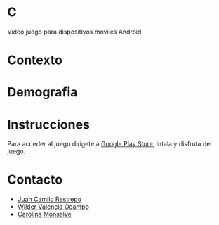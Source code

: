 # C

Video juego para dispositivos moviles Android

# Contexto


# Demografia


# Instrucciones
Para acceder al juego dirigete a [Google Play Store](), intala y disfruta del juego.

# Contacto
- [Juan Camilo Restrepo](12camilorpo@gmail.com)
- [Wilder Valencia Ocampo](wilder.valencia@upb.edu.co)
- [Carolina Monsalve](carolina.monsalvev@upb.edu.co)
